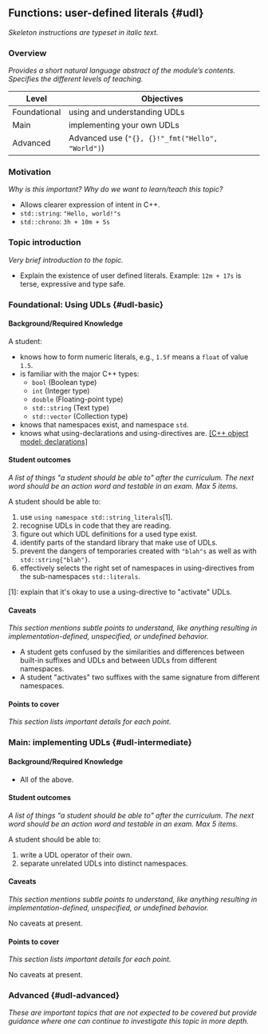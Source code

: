 ## Functions:  user-defined literals {#udl}

_Skeleton instructions are typeset in italic text._

### Overview

_Provides a short natural language abstract of the module’s contents._
_Specifies the different levels of teaching._

<table>
  <thead>
    <th>Level</th>
    <th>Objectives</th>
  </thead>
  <tr>
    <td>Foundational</td>
    <td>using and understanding UDLs</td>
  </tr>
  <tr>
    <td>Main</td>
    <td>implementing your own UDLs</td>
  </tr>
  <tr>
    <td>Advanced</td>
    <td>Advanced use (<code>"{}, {}!"_fmt("Hello", "World")</code>)</td>
  </tr>
</table>

### Motivation

_Why is this important?_
_Why do we want to learn/teach this topic?_

* Allows clearer expression of intent in C++.
* `std::string`: `"Hello, world!"s`
* `std::chrono`: `3h + 10m + 5s`

### Topic introduction

_Very brief introduction to the topic._

* Explain the existence of user defined literals. Example: `12m + 17s` is terse,
  expressive and type safe.

### Foundational: Using UDLs {#udl-basic}


#### Background/Required Knowledge


A student:
* knows how to form numeric literals, e.g., `1.5f` means a `float` of value `1.5`.
* is familiar with the major C++ types:
  * `bool` (Boolean type)
  * `int`  (Integer type)
  * `double` (Floating-point type)
  * `std::string` (Text type)
  * `std::vector` (Collection type)
* knows that namespaces exist, and namespace `std`.
* knows what using-declarations and using-directives are. [[C++ object model: declarations]][2]

#### Student outcomes

_A list of things "a student should be able to" after the curriculum._
_The next word should be an action word and testable in an exam._
_Max 5 items._

A student should be able to:

1. use `using namespace std::string_literals`\[1].
2. recognise UDLs in code that they are reading.
3. figure out which UDL definitions for a used type exist.
4. identify parts of the standard library that make use of UDLs.
5. prevent the dangers of temporaries created with `"blah"s` as well as with
   `std::string{"blah"}`.
6. effectively selects the right set of namespaces in using-directives from the
   sub-namespaces `std::literals`.

\[1]: explain that it's okay to use a using-directive to "activate" UDLs.

#### Caveats

_This section mentions subtle points to understand, like anything resulting in
implementation-defined, unspecified, or undefined behavior._

* A student gets confused by the similarities and differences between built-in
  suffixes and UDLs and between UDLs from different namespaces.
* A student "activates" two suffixes with the same signature from different
  namespaces.

#### Points to cover

_This section lists important details for each point._

### Main: implementing UDLs {#udl-intermediate}


#### Background/Required Knowledge


* All of the above.

#### Student outcomes

_A list of things "a student should be able to" after the curriculum._
_The next word should be an action word and testable in an exam._
_Max 5 items._

A student should be able to:

1. write a UDL operator of their own.
2. separate unrelated UDLs into distinct namespaces.

#### Caveats

_This section mentions subtle points to understand, like anything resulting in
implementation-defined, unspecified, or undefined behavior._

No caveats at present.
#### Points to cover

_This section lists important details for each point._

No caveats at present.
### Advanced {#udl-advanced}

_These are important topics that are not expected to be covered but provide
guidance where one can continue to investigate this topic in more depth._

[1]: ../object-model/types.md
[2]: ../object-model/declarations.md
